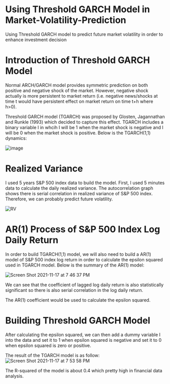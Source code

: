 # Using Threshold GARCH Model in Market-Volatility-Prediction
Using Threshold GARCH model to predict future market volatility in order to enhance investment decision

# Introduction of Threshold GARCH Model 
Normal ARCH/GARCH model provides symmetric prediction on both positive and negative shock of the market. However, negative shock actually is more persistent to market return (i.e. negative news/shocks at time t would have persistent effect on market return on time t+h where h>0).

Threshold GARCH model (TGARCH) was proposed by Glosten, Jagannathan and Runkle (1993) which decided to capture this effect. TGARCH includes a binary variable I in whcih I will be 1 when the market shock is negative and I will be 0 when the market shock is positive. Below is the TGARCH(1,1) dynamics:

![image](https://user-images.githubusercontent.com/80605152/142313495-ef0f2b05-dea9-4d89-9fcf-04101eefbf53.png)

# Realized Variance 
I used 5 years S&P 500 index data to build the model. First, I used 5 minutes data to calculate the daily realized variance. The autocorrelation graph shows there is serial correlation in realized variance of S&P 500 index. Therefore, we can probably predict future volatility.

![RV](https://user-images.githubusercontent.com/80605152/142336568-3a5a39c7-5f34-4ec0-825f-f821652bc804.jpg)

# AR(1) Process of S&P 500 Index Log Daily Return
In order to build TGARCH(1,1) model, we will also need to build a AR(1) model of  S&P 500 index log return in order to calculate the epsilon squared used in TGARCH model. Below is the summary of the AR(1) model:

![Screen Shot 2021-11-17 at 7 46 37 PM](https://user-images.githubusercontent.com/80605152/142336215-82f009ef-3538-4649-8316-574953d63ea6.png)

We can see that the coefficient of lagged log daily return is also statistically significant so there is also serial correlation in the log daily return.

The AR(1) coefficient would be used to calculate the epsilon squared.

# Building Threshold GARCH Model
After calculating the epsilon squared, we can then add a dummy variable I into the data and set it to 1 when epsilon squared is negative and set it to 0 when epsilon squared is zero or positive.

The result of the TGARCH model is as follow:
![Screen Shot 2021-11-17 at 7 53 58 PM](https://user-images.githubusercontent.com/80605152/142336917-4d0bdd93-2f31-4a69-8a13-de836db875e7.png)

The R-squared of the model is about 0.4 which pretty high in financial data analysis. 
